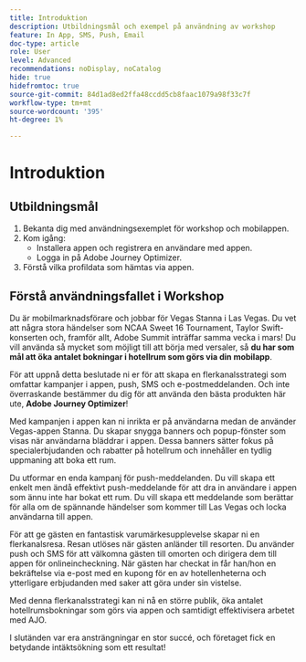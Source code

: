 ```yaml
---
title: Introduktion
description: Utbildningsmål och exempel på användning av workshop
feature: In App, SMS, Push, Email
doc-type: article
role: User
level: Advanced
recommendations: noDisplay, noCatalog
hide: true
hidefromtoc: true
source-git-commit: 84d1ad8ed2ffa48ccdd5cb8faac1079a98f33c7f
workflow-type: tm+mt
source-wordcount: '395'
ht-degree: 1%

---
```



# Introduktion

## Utbildningsmål

1. Bekanta dig med användningsexemplet för workshop och mobilappen.
2. Kom igång:
   * Installera appen och registrera en användare med appen.
   * Logga in på Adobe Journey Optimizer.
3. Förstå vilka profildata som hämtas via appen.

## Förstå användningsfallet i Workshop

Du är mobilmarknadsförare och jobbar för Vegas Stanna i Las Vegas. Du vet att några stora händelser som NCAA Sweet 16 Tournament, Taylor Swift-konserten och, framför allt, Adobe Summit inträffar samma vecka i mars! Du vill använda så mycket som möjligt till att börja med versaler, så **du har som mål att öka antalet bokningar i hotellrum som görs via din mobilapp**.

För att uppnå detta beslutade ni er för att skapa en flerkanalsstrategi som omfattar kampanjer i appen, push, SMS och e-postmeddelanden.  Och inte överraskande bestämmer du dig för att använda den bästa produkten här ute, **Adobe Journey Optimizer**!

Med kampanjen i appen kan ni inrikta er på användarna medan de använder Vegas-appen Stanna. Du skapar snygga banners och popup-fönster som visas när användarna bläddrar i appen. Dessa banners sätter fokus på specialerbjudanden och rabatter på hotellrum och innehåller en tydlig uppmaning att boka ett rum.

Du utformar en enda kampanj för push-meddelanden. Du vill skapa ett enkelt men ändå effektivt push-meddelande för att dra in användare i appen som ännu inte har bokat ett rum. Du vill skapa ett meddelande som berättar för alla om de spännande händelser som kommer till Las Vegas och locka användarna till appen.

För att ge gästen en fantastisk varumärkesupplevelse skapar ni en flerkanalsresa. Resan utlöses när gästen anländer till resorten. Du använder push och SMS för att välkomna gästen till omorten och dirigera dem till appen för onlineincheckning. När gästen har checkat in får han/hon en bekräftelse via e-post med en kupong för en av hotellenheterna och ytterligare erbjudanden med saker att göra under sin vistelse.

Med denna flerkanalsstrategi kan ni nå en större publik, öka antalet hotellrumsbokningar som görs via appen och samtidigt effektivisera arbetet med AJO.

I slutänden var era ansträngningar en stor succé, och företaget fick en betydande intäktsökning som ett resultat!
